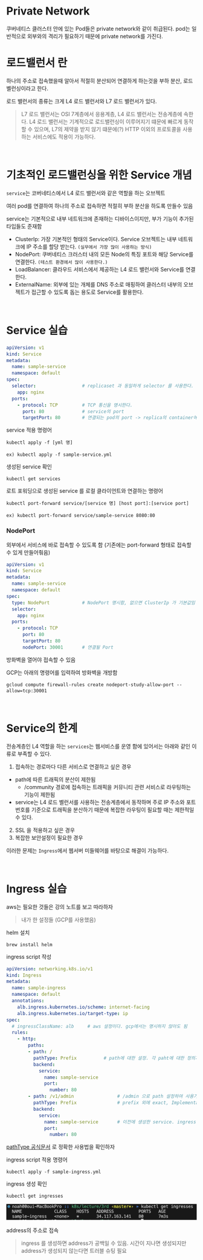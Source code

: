 # Private Network

쿠버네티스 클러스터 안에 있는 Pod들은 private network와 같이 취급된다. pod는 일반적으로 외부와의 격리가 필요하기 때문에 private network를 가진다.

# 로드밸런서 란

하나의 주소로 접속했을때 알아서 적절히 분산되어 연결하게 하는것을 부하 분산, 로드 벨런싱이라고 한다.

로드 밸런서의 종류는 크게 L4 로드 밸런서와 L7 로드 밸런서가 있다.

> L7 로드 밸런서는 OSI 7계층에서 응용계층, L4 로드 밸런서는 전송계층에 속한다.
> L4 로드 밸런서는 기계적으로 로드밸런싱이 이루어지기 떄문에 빠르게 동작할 수 있으며, L7의 제약을 받지 않기 떄문에(?) HTTP 이외의 프로토콜을 사용하는 서비스에도 적용이 가능하다.

<br>

# 기초적인 로드밸런싱을 위한 Service 개념

`service`는 코버네티스에서 L4 로드 밸런서와 같은 역할을 하는 오브젝트

여러 pod를 연결하여 하나의 주소로 접속하면 적절히 부하 분산을 하도록 만들수 있음

service는 기본적으로 내부 네트워크에 존재하는 디바이스이지만, 부가 기능이 추가된 타입들도 준재함
- ClusterIp: 가장 기본적인 형태의 Service이다. Service 오브젝트는 내부 네트워크에 IP 주소를 할당 받는다. `(실무에서 가장 많이 사용하는 방식)`
- NodePort: 쿠버네티스 크러스터 내의 모든 Node의 특징 포트와 해당 Service를 연결한다. `(테스트 환경에서 많이 사용한다.)`
- LoadBalancer: 클라우드 서비스에서 제공하는 L4 로드 밸런서와 Service를 연결한다.
- ExternalName: 외부에 있는 개체를 DNS 주소로 매핑하여 클러스터 내부의 오브젝트가 접근할 수 있도록 돕는 용도로 Service를 활용한다.


<br>

# Service 실습

```yml
apiVersion: v1
kind: Service
metadata:
  name: sample-service
  namespace: default
spec:
  selector:                 # replicaset 과 동일하게 selector 를 사용한다.
    app: nginx
  ports:
    - protocol: TCP         # TCP 통신을 명시한다.
      port: 80              # service의 port
      targetPort: 80        # 연결되는 pod의 port -> replica의 container에서 설정된 port를 말하는것
```

service 적용 명령어

```
kubectl apply -f [yml 명]

ex) kubectl apply -f sample-service.yml
```

생성된 service 확인

```
kubectl get services
```

로트 포워딩으로 생성된 service 를 로컬 클라이언트와 연결하는 명령어

```
kubectl port-forward service/[service 명] [host port]:[service port]

ex) kubectl port-forward service/sample-service 8080:80
```


### NodePort

외부에서 서비스에 바로 접속할 수 있도록 함 (기존에는 port-forward 형태로 접속할 수 있게 만들어줚음)

```yml
apiVersion: v1
kind: Service
metadata:
  name: sample-service
  namespace: default
spec:
  type: NodePort            # NodePort 명시함, 없으면 ClusterIp 가 기본값임
  selector:
    app: nginx
  ports:
    - protocol: TCP
      port: 80
      targetPort: 80
      nodePort: 30001       # 연결될 Port
```

방화벽을 열어야 접속할 수 있음

GCP는 아래의 명령어를 입력하여 방화벽을 개방함

```
gcloud compute firewall-rules create nodeport-study-allow-port --allow=tcp:30001
```


<br>

# Service의 한계

전송계층인 L4 역할을 하는 `services`는 웹서비스를 운영 함에 있어서는 아래와 같인 이류로 부족할 수 있다.

1. 접속하는 경로마다 다른 서비스로 연결하고 싶은 경우
  - path에 따른 트래픽의 분산이 제한됨
    - /community 경로에 접속하는 트래픽을 커뮤니티 관련 서비스로 라우팅하는 기능이 제한됨
  - service는 L4 로드 벨런서를 사용하는 전송계층에서 동작하며 주로 IP 주소와 포트 번호를 기준으로 트래픽을 분산하기 때문에 복잡한 라우팅이 필요할 때는 제한적일 수 있다.
2. SSL 을 적용하고 싶은 경우
3. 복잡한 보안설정이 필요한 경우

이러한 문제는 `Ingress`에서 웹서버 미들웨어를 바탕으로 해결이 가능하다.

<br>

# Ingress 실습

aws는 필요한 것들은 강의 노트를 보고 따라하자

> 내가 한 설정들 (GCP를 사용했음)

helm 설치

```
brew install helm
```

ingress script 작성

```yml
apiVersion: networking.k8s.io/v1
kind: Ingress
metadata:
  name: sample-ingress
  namespace: default
  annotations:
    alb.ingress.kubernetes.io/scheme: internet-facing
    alb.ingress.kubernetes.io/target-type: ip
spec:
  # ingressClassName: alb     # aws 설정이다. gcp에서는 명시하지 않아도 됨
  rules:
    - http:
        paths:
        - path: /
          pathType: Prefix          # path에 대한 설정. 각 paht에 대한 정의가 가능하다.
          backend:
            service:
              name: sample-service
              port:
                number: 80
        - path: /v1/admin                # /admin 으로 path 설정하여 사용가능
          pathType: Prefix               # prefix 외에 exact, ImplementationSpecific 으로 사용가능
          backend:
            service:
              name: sample-service       # 이전에 생성한 service. ingress 는 service의 프록시 서버 역할을 한다.
              port:
                number: 80
```

[pathType 공식문서](https://kubernetes.io/docs/concepts/services-networking/ingress/#path-types) 로 정확한 사용법을 확인하자

ingress script 적용 명령어

```
kubectl apply -f sample-ingress.yml
```

ingress 생성 확인

```
kubectl get ingresses
```

<img src="../images/ingress.png" width="600"/>

address의 주소로 접속

> ingress 를 생성하면 address가 공백일 수 있음. 시간이 지나면 생성되지만 address가 생성되지 않는다면 트러블 슈팅 필요


